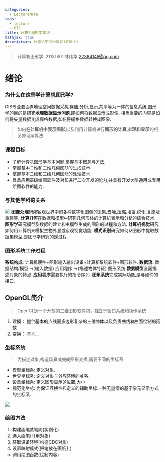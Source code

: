 ```yaml
---
categories:
  - LectureNote
tags:
  - lecture
  - GIS
title: 计算机图形学笔记
mathjax: true
description: 计算机图形学笔记(更新中)
---
```

> 计算机图形学: 21131801
> 林伟华 22384148@qq.com

# 绪论
### 为什么在这里学计算机图形学?
GIS专业要面向地理空间数据采集,存储,分析,显示,共享等为一体的信息系统,图形学的目的是研究**地理数据显示问题**,即如何将数据显示成影像.
相当重要的内容是如何将矢量数据变成栅格数据,如何将栅格数据转换成图像.

> 如何**在计算机中表示图形**,以及利用计算机进行**图形的计算,处理和显示**的相关原理与算法.

### 课程目标
- 了解计算机图形学基本问题,掌握基本概念与方法.
- 掌握基本二维和三维几何图形的生成技术.
- 掌握基本二维和三维几何图形的处理技术.
- 具备应用高级绘图软件及对其进行二次开发的能力,并具有开发大型通用或专用绘图软件的能力.

### 与其他学科的关系
![](https://cdn.jsdelivr.net/gh/HereIsZephyrus/zephyrus.img/images/blog/subject.png)
**图像处理**研究客观世界中的各种数字化图像的采集,去噪,压缩,增强,锐化,复原及重建等.
**计算几何**在数据和模型中研究几何形体的计算机表示和分析的综合技术.
**图形学**研究模型及数据的建立和由模型生成的图形的过程和方法.
**计算机视觉**研究如何用计算机来模拟生物外显或宏观视觉功能.
**模式识别**研究如何从图形中提取数据集模型,是图形学研究的逆过程.

### 图形系统工作过程
**系统构成**: 计算机硬件+图形输入输出设备+计算机系统软件+图形软件.
**数据流**: 数据结构/模型 ->(输入数据) 应用程序 ->(描述物体特征) 图形系统
**数据模型**全面描述对象的特点.
**应用程序**需要执行的指令序列.
**图形系统**完成实际功能,是与硬件的接口.

## OpenGL简介
> OpenGL是一个开放的三维图形软件包，独立于窗口系统和操作系统

1. 建模： 提供基本的点线面多边形复杂的三维物体以及负责曲线和曲面绘制的函数
2. 变换： 基本...

### 坐标系统
> 为描述对象,构造场景或完成图形变换,需要不同的坐标系

- 模型坐标系: 定义对象.
- 世界坐标系: 定义对象与外界环境的关系.
- 设备坐标系: 定义图形显示的位置,大小
- 规范化坐标: 为保证互换性和定义的辅助坐标.一种无量纲的基于像元显示方式的坐标系.

![](https://cdn.jsdelivr.net/gh/HereIsZephyrus/zephyrus.img/images/blog/cordinnate_transform_structure.png)

### 绘图方法
1. 构建画笔或笔刷(实例化)
2. 选入画笔(引用对象)
3. 获取设备环境(构造CDC对象)
4. 设置映射模式(把笔放在画纸上)
5. 调用绘图函数(绘制内容)